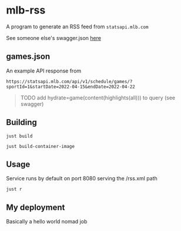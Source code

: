 # mlb-rss

A program to generate an RSS feed from `statsapi.mlb.com`

See someone else's swagger.json [here](https://github.com/joerex1418/mlb-statsapi-swagger-docs)

## games.json

An example API response from

`https://statsapi.mlb.com/api/v1/schedule/games/?sportId=1&startDate=2022-04-15&endDate=2022-04-22`

> TODO add hydrate=game(content(highlights(all))) to query (see swagger)

## Building

```
just build
```

```
just build-container-image
```

## Usage


Service runs by default on port 8080 serving the /rss.xml path

```
just r
```
  
## My deployment

Basically a hello world nomad job